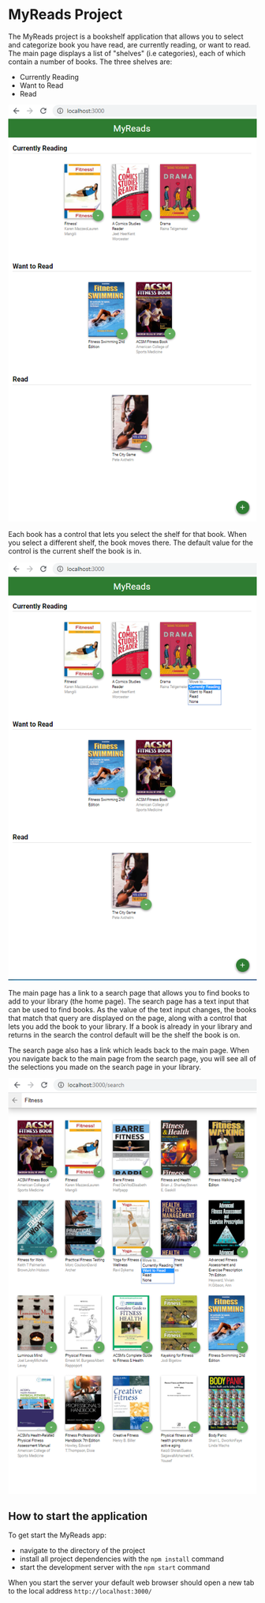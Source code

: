 # MyReads Project

The MyReads project is a bookshelf application that allows you to select and categorize book you have read, are currently reading, or want to read. The main page displays a list of "shelves" (i.e categories), each of which contain a number of books. The three shelves are:
- Currently Reading
- Want to Read
- Read

![image of main page](resources/my-reads-home.png)

Each book has a control that lets you select the shelf for that book. When you select a different shelf, the book moves there. The default value for the control is the current shelf the book is in.

![image of main page](resources/my-reads-home-select.png)

The main page has a link to a search page that allows you to find books to add to your library (the home page). The search page has a text input that can be used to find books. As the value of the text input changes, the books that match that query are displayed on the page, along with a control that lets you add the book to your library. If a book is already in your library and returns in the search the control default will be the shelf the book is on. 

The search page also has a link which leads back to the main page. When you navigate back to the main page from the search page, you will see all of the selections you made on the search page in your library.

![image of main page](resources/my-reads-search-select.png)



## How to start the application

To get start the MyReads app:

* navigate to the directory of the project
* install all project dependencies with the `npm install` command
* start the development server with the `npm start` command

When you start the server your default web browser should open a new tab to the local address `http://localhost:3000/`


